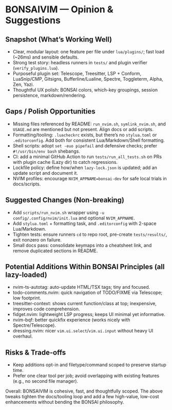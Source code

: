 # BONSAIVIM — Opinion & Suggestions

## Snapshot (What’s Working Well)
- Clear, modular layout: one feature per file under `lua/plugins/`; fast load (~26ms) and sensible defaults.
- Strong test story: headless runners in `tests/` and plugin verifier (`verify_plugins.lua`).
- Purposeful plugin set: Telescope, Treesitter, LSP + Conform, LuaSnip/CMP, Gitsigns, Bufferline/Lualine, Spectre, Toggleterm, Alpha, Zen, Yazi.
- Thoughtful UX polish: BONSAI colors, which-key groupings, session persistence, markdown/rendering.

## Gaps / Polish Opportunities
- Missing files referenced by README: `run_nvim.sh`, `symlink_nvim.sh`, and `USAGE.md` are mentioned but not present. Align docs or add scripts.
- Formatting/tooling: `.luacheckrc` exists, but there’s no `stylua.toml` or `.editorconfig`. Add both for consistent Lua/Markdown/Shell formatting.
- Shell scripts: adopt `set -euo pipefail` and defensive checks; prefer `#!/usr/bin/env bash` shebangs.
- CI: add a minimal GitHub Action to run `tests/run_all_tests.sh` on PRs with plugin cache (Lazy dir) to catch regressions.
- Lockfile policy: define how/when `lazy-lock.json` is updated; add an update script and document it.
- NVIM profiles: encourage `NVIM_APPNAME=bonsai-dev` for safe local trials in docs/scripts.

## Suggested Changes (Non-breaking)
- Add `scripts/run_nvim.sh` wrapper using `-u config/.config/nvim/init.lua` and optional `NVIM_APPNAME`.
- Add `stylua.toml` + formatting task, and `.editorconfig` with 2-space Lua/Markdown.
- Tighten tests: ensure runners `cd` to repo root, pre-create `tests/results/`, exit nonzero on failure.
- Small docs pass: consolidate keymaps into a cheatsheet link, and remove duplicated sections in README.

## Potential Additions Within BONSAI Principles (all lazy-loaded)
- nvim-ts-autotag: auto-update HTML/TSX tags; tiny and focused.
- todo-comments.nvim: quick navigation of TODO/FIXME via Telescope; low footprint.
- treesitter-context: shows current function/class at top; inexpensive, improves code comprehension.
- fidget.nvim: lightweight LSP progress; keeps UI minimal yet informative.
- nvim-bqf: better quickfix experience (works nicely with Spectre/Telescope).
- dressing.nvim: nicer `vim.ui.select`/`vim.ui.input` without heavy UI overhaul.

## Risks & Trade-offs
- Keep additions opt-in and filetype/command scoped to preserve startup time.
- Prefer one clear tool per job; avoid overlapping with existing features (e.g., no second file manager).

Overall: BONSAIVIM is cohesive, fast, and thoughtfully scoped. The above tweaks tighten the docs/tooling loop and add a few high-value, low-cost enhancements without bending the BONSAI philosophy.
